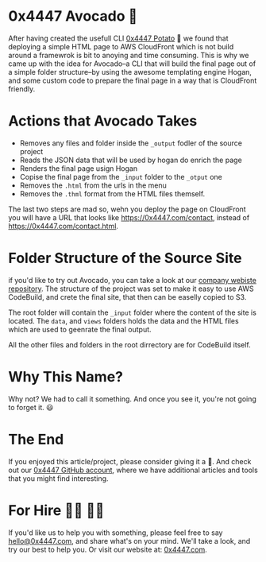 # 0x4447 Avocado 🥑

After having created the usefull CLI [0x4447 Potato](https://github.com/0x4447/0x4447-cli-node-potato) 🥔 we found that deploying a simple HTML page to AWS CloudFront which is not build around a framewrok is bit to anoying and time consuming. This is why we came up with the idea for Avocado–a CLI that will build the final page out of a simple folder structure–by using the awesome templating engine Hogan, and some custom code to prepare the final page in a way that is CloudFront friendly.

# Actions that Avocado Takes

- Removes any files and folder inside the `_output` fodler of the source project
- Reads the JSON data that will be used by hogan do enrich the page
- Renders the final page usign Hogan
- Copise the final page from the `_input` folder to the `_otput` one
- Removes the `.html` from the urls in the menu 
- Removes the `.thml` format from the HTML files themself.

The last two steps are mad so, wehn you deploy the page on CloudFront you will have a URL that looks like https://0x4447.com/contact, instead of https://0x4447.com/contact.html.

# Folder Structure of the Source Site

if you'd like to try out Avocado, you can take a look at our [company webiste repository](https://github.com/0x4447/0x4447.com). The structure of the project was set to make it easy to use AWS CodeBuild, and crete the final site, that then can be easelly copied to S3. 

The root folder will contain the `_input` folder where the content of the site is located. The `data`, and `views` folders holds the data and the HTML files which are used to geenrate the final output.

All the other files and folders in the root dirrectory are for CodeBuild itself.

# Why This Name?

Why not? We had to call it something. And once you see it, you're not going to forget it. 😃

# The End

If you enjoyed this article/project, please consider giving it a 🌟. And check out our [0x4447 GitHub account](https://github.com/0x4447), where we have additional articles and tools that you might find interesting.

# For Hire 👨‍💻 👩‍💻

If you'd like us to help you with something, please feel free to say hello@0x4447.com, and share what's on your mind. We'll take a look, and try our best to help you. Or visit our website at: [0x4447.com](https://0x4447.com).
